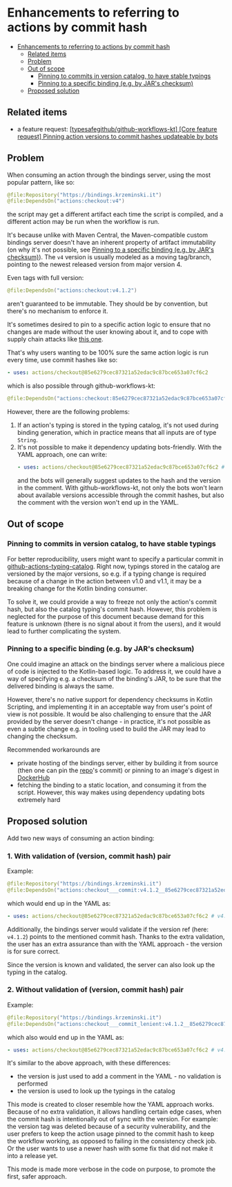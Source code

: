 # Enhancements to referring to actions by commit hash

<!-- TOC -->
* [Enhancements to referring to actions by commit hash](#enhancements-to-referring-to-actions-by-commit-hash)
  * [Related items](#related-items)
  * [Problem](#problem)
  * [Out of scope](#out-of-scope)
    * [Pinning to commits in version catalog, to have stable typings](#pinning-to-commits-in-version-catalog-to-have-stable-typings)
    * [Pinning to a specific binding (e.g. by JAR's checksum)](#pinning-to-a-specific-binding-eg-by-jars-checksum)
  * [Proposed solution](#proposed-solution)
<!-- TOC -->

## Related items

* a feature request: [[typesafegithub/github-workflows-kt] [Core feature request] Pinning action versions to commit hashes updateable by bots](https://github.com/typesafegithub/github-workflows-kt/issues/1691)

## Problem

When consuming an action through the bindings server, using the most popular pattern, like so:

```kotlin
@file:Repository("https://bindings.krzeminski.it")
@file:DependsOn("actions:checkout:v4")
```

the script may get a different artifact each time the script is compiled, and a different action may be run when the
workflow is run.

It's because unlike with Maven Central, the Maven-compatible custom bindings server doesn't have an inherent property of
artifact immutability (on why it's not possible, see
[Pinning to a specific binding (e.g. by JAR's checksum)](#pinning-to-a-specific-binding-eg-by-jars-checksum)). The `v4`
version is usually modeled as a moving tag/branch, pointing to the newest released version from major version 4.

Even tags with full version:

```kotlin
@file:DependsOn("actions:checkout:v4.1.2")
```

aren't guaranteed to be immutable. They should be by convention, but there's no mechanism to enforce it.

It's sometimes desired to pin to a specific action logic to ensure that no changes are made without the user knowing
about it, and to cope with supply chain attacks like
[this one](https://unit42.paloaltonetworks.com/github-actions-supply-chain-attack/).

That's why users wanting to be 100% sure the same action logic is run every time, use commit hashes like so:

```yaml
- uses: actions/checkout@85e6279cec87321a52edac9c87bce653a07cf6c2
```

which is also possible through github-workflows-kt:

```kotlin
@file:DependsOn("actions:checkout:85e6279cec87321a52edac9c87bce653a07cf6c2")
```

However, there are the following problems:
1. If an action's typing is stored in the typing catalog, it's not used during binding generation, which in practice
   means that all inputs are of type `String`.
2. It's not possible to make it dependency updating bots-friendly. With the YAML approach, one can write:
   ```yaml
   - uses: actions/checkout@85e6279cec87321a52edac9c87bce653a07cf6c2 # v4.1.2
   ```
   and the bots will generally suggest updates to the hash and the version in the comment. With github-workflows-kt,
   not only the bots won't learn about available versions accessible through the commit hashes, but also the comment
   with the version won't end up in the YAML.

## Out of scope

### Pinning to commits in version catalog, to have stable typings

For better reproducibility, users might want to specify a particular commit in
[github-actions-typing-catalog](https://github.com/typesafegithub/github-actions-typing-catalog). Right now, typings
stored in the catalog are versioned by the major versions, so e.g. if a typing change is required because of a change in
the action between v1.0 and v1.1, it may be a breaking change for the Kotlin binding consumer.

To solve it, we could provide a way to freeze not only the action's commit hash, but also the catalog typing's commit
hash. However, this problem is neglected for the purpose of this document because demand for this feature is unknown
(there is no signal about it from the users), and it would lead to further complicating the system.

### Pinning to a specific binding (e.g. by JAR's checksum)

One could imagine an attack on the bindings server where a malicious piece of code is injected to the Kotlin-based
logic. To address it, we could have a way of specifying e.g. a checksum of the binding's JAR, to be sure that the
delivered binding is always the same.

However, there's no native support for dependency checksums in Kotlin Scripting, and implementing it in an acceptable
way from user's point of view is not possible. It would be also challenging to ensure that the JAR provided by the
server doesn't change - in practice, it's not possible as even a subtle change e.g. in tooling used to build the JAR may
lead to changing the checksum.

Recommended workarounds are
* private hosting of the bindings server, either by building it from source (then one can pin the
  [repo](https://github.com/typesafegithub/github-workflows-kt)'s commit) or pinning to an image's digest in
  [DockerHub](https://hub.docker.com/r/krzema12/github-workflows-kt-jit-binding-server/tags)
* fetching the binding to a static location, and consuming it from the script. However, this
  way makes using dependency updating bots extremely hard

## Proposed solution

Add two new ways of consuming an action binding:

### 1. With validation of (version, commit hash) pair

Example:

```kotlin
@file:Repository("https://bindings.krzeminski.it")
@file:DependsOn("actions:checkout___commit:v4.1.2__85e6279cec87321a52edac9c87bce653a07cf6c2")
```

which would end up in the YAML as:

```yaml
- uses: actions/checkout@85e6279cec87321a52edac9c87bce653a07cf6c2 # v4.1.2
```

Additionally, the bindings server would validate if the version ref (here: `v4.1.2`) points to the mentioned commit
hash. Thanks to the extra validation, the user has an extra assurance than with the YAML approach - the version is for sure
correct.

Since the version is known and validated, the server can also look up the typing in the catalog.

### 2. Without validation of (version, commit hash) pair

Example:

```kotlin
@file:Repository("https://bindings.krzeminski.it")
@file:DependsOn("actions:checkout___commit_lenient:v4.1.2__85e6279cec87321a52edac9c87bce653a07cf6c2")
```

which also would end up in the YAML as:

```yaml
- uses: actions/checkout@85e6279cec87321a52edac9c87bce653a07cf6c2 # v4.1.2
```

It's similar to the above approach, with these differences:
* the version is just used to add a comment in the YAML - no validation is performed
* the version is used to look up the typings in the catalog

This mode is created to closer resemble how the YAML approach works. Because of no extra validation, it allows handling
certain edge cases, when the commit hash is intentionally out of sync with the version. For example: the version tag was
deleted because of a security vulnerability, and the user prefers to keep the action usage pinned to the commit hash to
keep the workflow working, as opposed to failing in the consistency check job. Or the user wants to use a newer hash with some fix that did not make it into a release yet.

This mode is made more verbose in the code on purpose, to promote the first, safer approach.
